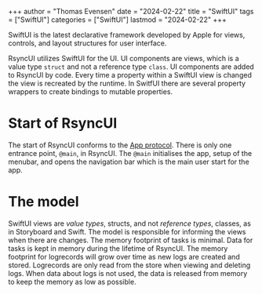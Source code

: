 +++
author = "Thomas Evensen"
date = "2024-02-22"
title =  "SwiftUI"
tags = ["SwiftUI"]
categories = ["SwiftUI"]
lastmod = "2024-02-22"
+++

SwiftUI is the latest declarative framework developed by Apple for views, controls, and layout structures for user interface. 

RsyncUI utilizes SwiftUI for the UI. UI components are views, which is a value type `struct` and not a reference type `class`. UI components are added to RsyncUI by code. Every time a property within a SwiftUI view is changed the view is recreated by the runtime. In SwitfUI there are several property wrappers to create bindings to mutable properties.

# Start of RsyncUI

The start of RsyncUI conforms to the [App protocol](https://developer.apple.com/documentation/SwiftUI/App). There is only one entrance point, `@main`, in RsyncUI. The `@main` initialises the app, setup of the menubar, and opens the navigation bar which is the main user start for the app.

# The model

SwiftUI views are *value types*, structs, and not *reference types*, classes, as in Storyboard and Swift. The model is responsible for informing the views when there are changes. The memory footprint of tasks is minimal. Data for tasks is kept in memory during the lifetime of RsyncUI. The memory footprint for logrecords will grow over time as new logs are created and stored. Logrecords are only read from the store when viewing and deleting logs. When data about logs is not used, the data is released from memory to keep the memory as low as possible.

